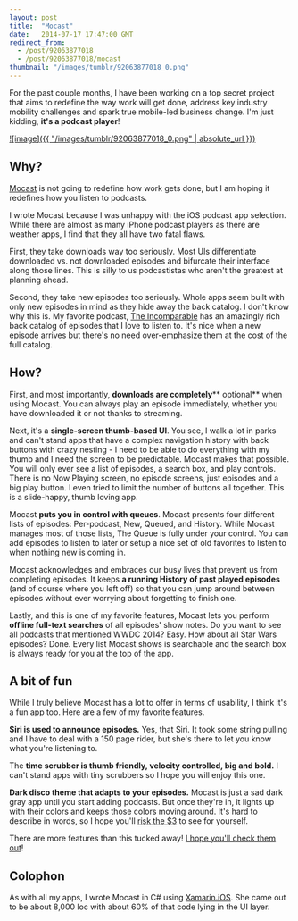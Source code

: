 ```yaml
---
layout: post
title:  "Mocast"
date:   2014-07-17 17:47:00 GMT
redirect_from:
  - /post/92063877018
  - /post/92063877018/mocast
thumbnail: "/images/tumblr/92063877018_0.png"
---
```



For the past couple months, I have been working on a top secret project that aims to redefine the way work will get done, address key industry mobility challenges and spark true mobile-led business change. I'm just kidding, **it's a podcast player**!

[![image]({{ "/images/tumblr/92063877018_0.png" | absolute_url }})](http://mocast.io)


## Why?

[Mocast](http://mocast.io) is not going to redefine how work gets done, but I am hoping it redefines how you listen to podcasts.

I wrote Mocast because I was unhappy with the iOS podcast app selection. While there are almost as many iPhone podcast players as there are weather apps, I find that they all have two fatal flaws.

First, they take downloads way too seriously. Most UIs differentiate downloaded vs. not downloaded episodes and bifurcate their interface along those lines. This is silly to us podcastistas who aren't the greatest at planning ahead.

Second, they take new episodes too seriously. Whole apps seem built with only new episodes in mind as they hide away the back catalog. I don't know why this is. My favorite podcast, [The Incomparable](http://theincomparable.com) has an amazingly rich back catalog of episodes that I love to listen to. It's nice when a new episode arrives but there's no need over-emphasize them at the cost of the full catalog.

## How?

First, and most importantly, **downloads are completely**** optional** when using Mocast. You can always play an episode immediately, whether you have downloaded it or not thanks to streaming.

Next, it's a **single-screen thumb-based UI**. You see, I walk a lot in parks and can't stand apps that have a complex navigation history with back buttons with crazy nesting - I need to be able to do everything with my thumb and I need the screen to be predictable. Mocast makes that possible. You will only ever see a list of episodes, a search box, and play controls. There is no Now Playing screen, no episode screens, just episodes and a big play button. I even tried to limit the number of buttons all together. This is a slide-happy, thumb loving app.

Mocast **puts you in control with queues**. Mocast presents four different lists of episodes: Per-podcast, New, Queued, and History. While Mocast manages most of those lists, The Queue is fully under your control. You can add episodes to listen to later or setup a nice set of old favorites to listen to when nothing new is coming in.

Mocast acknowledges and embraces our busy lives that prevent us from completing episodes. It keeps **a running History of past played episodes** (and of course where you left off) so that you can jump around between episodes without ever worrying about forgetting to finish one.

Lastly, and this is one of my favorite features, Mocast lets you perform **offline full-text searches** of all episodes' show notes. Do you want to see all podcasts that mentioned WWDC 2014? Easy. How about all Star Wars episodes? Done. Every list Mocast shows is searchable and the search box is always ready for you at the top of the app.

## A bit of fun

While I truly believe Mocast has a lot to offer in terms of usability, I think it's a fun app too. Here are a few of my favorite features.

**Siri is used to announce episodes.** Yes, that Siri. It took some string pulling and I have to deal with a 150 page rider, but she's there to let you know what you're listening to.

The **time scrubber is thumb friendly, velocity controlled, big and bold.** I can't stand apps with tiny scrubbers so I hope you will enjoy this one.

**Dark disco theme that adapts to your episodes.** Mocast is just a sad dark gray app until you start adding podcasts. But once they're in, it lights up with their colors and keeps those colors moving around. It's hard to describe in words, so I hope you'll [risk the $3](https://itunes.apple.com/us/app/mocast/id897185985?mt=8) to see for yourself.

There are more features than this tucked away! [I hope you'll check them out](https://itunes.apple.com/us/app/mocast/id897185985?mt=8)!

## Colophon

As with all my apps, I wrote Mocast in C# using [Xamarin.iOS](http://xamarin.com). She came out to be about 8,000 loc with about 60% of that code lying in the UI layer.
